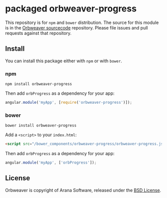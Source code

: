 # packaged orbweaver-progress

This repository is for `npm` and `bower` distribution. The source for this module is in the
[Orbweaver sourcecode](https://github.com/aranasoft/orbweaver/tree/master/src/) repository.
Please file issues and pull requests against that repository.

## Install

You can install this package either with `npm` or with `bower`.

### npm

```shell
npm install orbweaver-progress
```

Then add `orbProgress` as a dependency for your app:

```javascript
angular.module('myApp', [require('orbweaver-progress')]);
```

### bower

```shell
bower install orbweaver-progress
```

Add a `<script>` to your `index.html`:

```html
<script src="/bower_components/orbweaver-progress/orbweaver-progress.js"></script>
```

Then add `orbProgress` as a dependency for your app:

```javascript
angular.module('myApp', ['orbProgress']);
```

## License

Orbweaver is copyright of Arana Software, released under the [BSD License](http://opensource.org/licenses/BSD-3-Clause).
